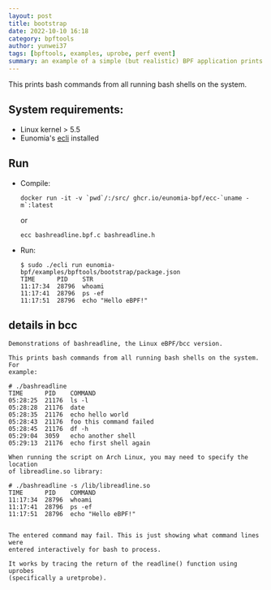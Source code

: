 ```yaml
---
layout: post
title: bootstrap
date: 2022-10-10 16:18
category: bpftools
author: yunwei37
tags: [bpftools, examples, uprobe, perf event]
summary: an example of a simple (but realistic) BPF application prints bash commands from all running bash shells on the system. 
---
```




This prints bash commands from all running bash shells on the system. 

## System requirements:

- Linux kernel > 5.5
- Eunomia's [ecli](https://github.com/eunomia-bpf/eunomia-bpf/tree/master/ecli) installed


## Run

- Compile:

  ```shell
  docker run -it -v `pwd`/:/src/ ghcr.io/eunomia-bpf/ecc-`uname -m`:latest
  ```

  or

  ```shell
  ecc bashreadline.bpf.c bashreadline.h
  ```

- Run:

  ```console
  $ sudo ./ecli run eunomia-bpf/examples/bpftools/bootstrap/package.json
  TIME      PID    STR
  11:17:34  28796  whoami
  11:17:41  28796  ps -ef
  11:17:51  28796  echo "Hello eBPF!"
  ```

## details in bcc


```
Demonstrations of bashreadline, the Linux eBPF/bcc version.

This prints bash commands from all running bash shells on the system. For
example:

# ./bashreadline
TIME      PID    COMMAND
05:28:25  21176  ls -l
05:28:28  21176  date
05:28:35  21176  echo hello world
05:28:43  21176  foo this command failed
05:28:45  21176  df -h
05:29:04  3059   echo another shell
05:29:13  21176  echo first shell again

When running the script on Arch Linux, you may need to specify the location
of libreadline.so library:

# ./bashreadline -s /lib/libreadline.so
TIME      PID    COMMAND
11:17:34  28796  whoami
11:17:41  28796  ps -ef
11:17:51  28796  echo "Hello eBPF!"


The entered command may fail. This is just showing what command lines were
entered interactively for bash to process.

It works by tracing the return of the readline() function using uprobes
(specifically a uretprobe).
```